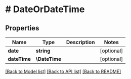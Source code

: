# # DateOrDateTime

## Properties

Name | Type | Description | Notes
------------ | ------------- | ------------- | -------------
**date** | **string** |  | [optional]
**dateTime** | **\DateTime** |  | [optional]

[[Back to Model list]](../../README.md#models) [[Back to API list]](../../README.md#endpoints) [[Back to README]](../../README.md)
